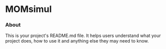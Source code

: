 MOMsimul
========

### About

This is your project's README.md file. It helps users understand what your
project does, how to use it and anything else they may need to know.